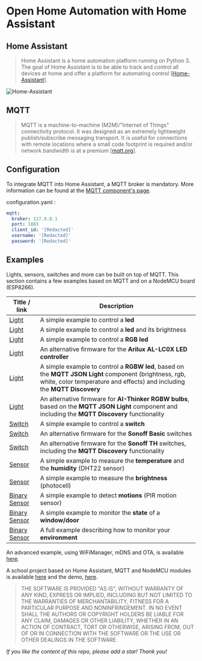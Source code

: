 # Open Home Automation with Home Assistant
## Home Assistant
> Home Assistant is a home automation platform running on Python 3. The goal of Home Assistant is to be able to track and control all devices at home and offer a platform for automating control [[Home-Assistant](https://github.com/home-assistant/home-assistant)].

![Home-Assistant](https://github.com/home-assistant/home-assistant/blob/dev/docs/screenshots.png)

## MQTT
> MQTT is a machine-to-machine (M2M)/"Internet of Things" connectivity protocol. It was designed as an extremely lightweight publish/subscribe messaging transport. It is useful for connections with remote locations where a small code footprint is required and/or network bandwidth is at a premium [[mqtt.org](http://mqtt.org)].

## Configuration
To integrate MQTT into Home Assistant, a MQTT broker is mandatory. More information can be found at the [MQTT component's page](https://home-assistant.io/components/mqtt/).

configuration.yaml :
```yaml
mqtt:
  broker: 127.0.0.1
  port: 1883
  client_id: '[Redacted]'
  username: '[Redacted]'
  password: '[Redacted]'
```

## Examples
Lights, sensors, switches and more can be built on top of MQTT. This section contains a few examples based on MQTT and on a NodeMCU board (ESP8266).

| Title / link                                  | Description                                                           |
|-----------------------------------------------|-----------------------------------------------------------------------|
| [Light](/ha_mqtt_light)                       | A simple example to control a **led**                                 |
| [Light](/ha_mqtt_light_with_brightness)       | A simple example to control a **led** and its brightness              |
| [Light](/ha_mqtt_rgb_light)                   | A simple example to control a **RGB led**                             |
| [Light](https://github.com/mertenats/Arilux_AL-LC03)| An alternative firmware for the **Arilux AL-LC0X LED controller** |
| [Light](/ha_mqtt_rgbw_ligh_with_discovery)    | A simple example to control a **RGBW led**, based on the **MQTT JSON Light** component (brightness, rgb, white, color temperature and effects) and including the **MQTT Discovery**                         |
| [Light](https://github.com/mertenats/AI-Thinker_RGBW_Bulb)    | An alternative firmware for **AI-Thinker RGBW bulbs**, based on the **MQTT JSON Light** component and including the **MQTT Discovery**  functionality                       |
| [Switch](/ha_mqtt_switch)                     | A simple example to control a **switch**    
| [Switch](https://github.com/mertenats/Itead_Sonoff/tree/master/Sonoff_Basic) | An alternative firmware for the **Sonoff Basic** switches                      |
| [Switch](https://github.com/mertenats/Itead_Sonoff/tree/master/Sonoff_TH) | An alternative firmware for the **Sonoff TH** switches, including the **MQTT Discovery**  functionality                 |
| [Sensor](/ha_mqtt_sensor_dht22)               | A simple example to measure the **temperature** and the **humidity** (DHT22 sensor)|
| [Sensor](/ha_mqtt_sensor_photocell)           | A simple example to measure the **brightness** (photocell)|
| [Binary Sensor](/ha_mqtt_binary_sensor_pir)   | A simple example to detect **motions** (PIR motion sensor)|
| [Binary Sensor](/ha_mqtt_binary_sensor_door)  | A simple example to monitor the **state** of a **window/door** |
| [Binary Sensor](/ha_mqtt_multisensor)         | A full example describing how to monitor your **environment**|

An advanced example, using WiFiManager, mDNS and OTA, is available [here](/ha_mqtt_light_with_WiFiManager_mDNS_and_OTA).

A school project based on Home Assistant, MQTT and NodeMCU modules is available [here](openhome) and the demo, [here](https://www.youtube.com/watch?v=Vh-vzFPCF2U).

> THE SOFTWARE IS PROVIDED "AS IS", WITHOUT WARRANTY OF ANY KIND, EXPRESS OR
  IMPLIED, INCLUDING BUT NOT LIMITED TO THE WARRANTIES OF MERCHANTABILITY,
  FITNESS FOR A PARTICULAR PURPOSE AND NONINFRINGEMENT. IN NO EVENT SHALL THE
  AUTHORS OR COPYRIGHT HOLDERS BE LIABLE FOR ANY CLAIM, DAMAGES OR OTHER
  LIABILITY, WHETHER IN AN ACTION OF CONTRACT, TORT OR OTHERWISE, ARISING FROM,
  OUT OF OR IN CONNECTION WITH THE SOFTWARE OR THE USE OR OTHER DEALINGS IN THE
  SOFTWARE.

*If you like the content of this repo, please add a star! Thank you!*
